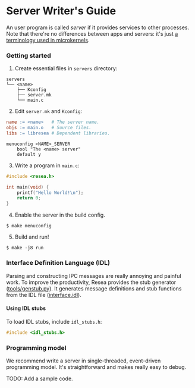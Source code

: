 Server Writer's Guide
======================

An user program is called *server* if it provides services to other processes.
Note that there're no differences between apps and servers: it's just
[a terminology used in microkernels](https://en.wikipedia.org/wiki/Microkernel#Servers).

### Getting started
1. Create essential files in `servers` directory:
```
servers
└── <name>
    ├── Kconfig
    ├── server.mk
    └── main.c
```

2. Edit `server.mk` and `Kconfig`:
```makefile
name := <name>   # The server name.
objs := main.o   # Source files.
libs := libresea # Dependent libraries.
```

```
menuconfig <NAME>_SERVER
    bool "The <name> server"
    default y
```

3. Write a program in `main.c`:
```c
#include <resea.h>

int main(void) {
    printf("Hello World!\n");
    return 0;
}
```

4. Enable the server in the build config.
```
$ make menuconfig
```

5. Build and run!
```
$ make -j8 run
```

### Interface Definition Language (IDL)
Parsing and constructing IPC messages are really annoying and painful work. To improve
the productivity, Resea provides the stub generator ([tools/genstub.py](https://github.com/seiyanuta/resea/blob/master/tools/genstub.py)). It generates message definitions and stub functions
from the IDL file ([interface.idl](https://github.com/seiyanuta/resea/blob/master/interfaces.idl)).


#### Using IDL stubs
To load IDL stubs, include `idl_stubs.h`:
```c
#include <idl_stubs.h>
```

### Programming model
We recommend write a server in single-threaded, event-driven programming
model. It's straightforward and makes really easy to debug.

TODO: Add a sample code.
